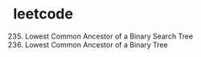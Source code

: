 # leetcode

235. Lowest Common Ancestor of a Binary Search Tree
236. Lowest Common Ancestor of a Binary Tree
